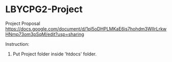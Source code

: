# LBYCPG2-Project

Project Proposal
https://docs.google.com/document/d/1pl5oDHPLMKaE6is7hohdm3WIIrLrkwHNmp73om3pSqM/edit?usp=sharing

Instruction:
1. Put Project folder inside 'htdocs' folder.
